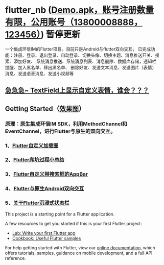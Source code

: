 # flutter_nb ([Demo.apk，账号注册数量有限，公用账号（13800008888，123456）](https://github.com/buhuiming/flutter_nb/blob/master/apk/app-release.apk)) 暂停更新

一个集成环信IM的Flutter项目。目前只是Android与flutter双向交互，
已完成功能：注册、登录、退出登录、自动登录、切换头像、切换主题、消息推送开关、搜索、添加好友、
           系统消息推送、系统消息列表、消息删除、数据库存储，通知栏提醒、加入黑名单、移出黑名单、
           删除好友、发送文本消息、发送图片（表情）消息、发送语音消息、发送小视频等
           
## [急急急~ TextField上显示自定义表情，谁会？？？]()

## Getting Started（[效果图](https://github.com/buhuiming/flutter_nb/tree/master/screens/screen.md)）

### 原理：原生集成环信IM SDK，利用MethodChannel和EventChannel，进行Flutter与原生的双向交互。

### 1、[Flutter自定义加载圈](https://www.jianshu.com/p/17e256bc6230)

### 2、[Flutter爬坑过程小总结](https://www.jianshu.com/p/08dded076f59)

### 3、[Flutter自定义带搜索框的AppBar](https://www.jianshu.com/p/03f5db68567b)

### 4、[Flutter与原生Android双向交互](https://www.jianshu.com/p/c19e2c12da2d)

### 5、[关于Flutter沉浸式状态栏](https://www.jianshu.com/p/0a74b134705b)

This project is a starting point for a Flutter application.

A few resources to get you started if this is your first Flutter project:

- [Lab: Write your first Flutter app](https://flutter.io/docs/get-started/codelab)
- [Cookbook: Useful Flutter samples](https://flutter.io/docs/cookbook)

For help getting started with Flutter, view our 
[online documentation](https://flutter.io/docs), which offers tutorials, 
samples, guidance on mobile development, and a full API reference.
